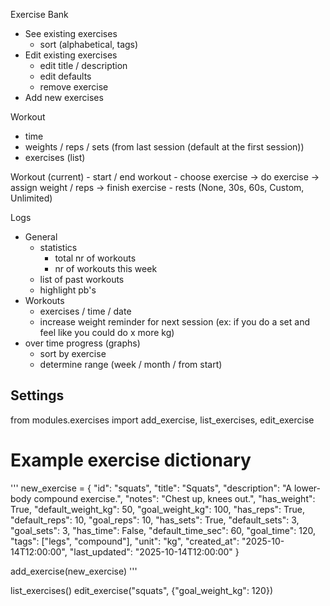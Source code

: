 Exercise Bank
- See existing exercises
	- sort (alphabetical, tags)
- Edit existing exercises
	- edit title / description
	- edit defaults
	- remove exercise
- Add new exercises

Workout
- time
- weights / reps / sets (from last session (default at the first session))
- exercises (list)

Workout (current)
	- start / end workout
    - choose exercise -> do exercise -> assign weight / reps -> finish exercise
    - rests (None, 30s, 60s, Custom, Unlimited)


Logs
- General
    - statistics
        - total nr of workouts
        - nr of workouts this week
    - list of past workouts
    - highlight pb's
- Workouts
    - exercises / time / date
    - increase weight reminder for next session
      (ex: if you do a set and feel like you could do x more kg)
- over time progress (graphs)
	- sort by exercise
	- determine range (week / month / from start)

Settings 
-



from modules.exercises import add_exercise, list_exercises, edit_exercise

# Example exercise dictionary
'''
new_exercise = {
    "id": "squats",
    "title": "Squats",
    "description": "A lower-body compound exercise.",
    "notes": "Chest up, knees out.",
    "has_weight": True,
    "default_weight_kg": 50,
    "goal_weight_kg": 100,
    "has_reps": True,
    "default_reps": 10,
    "goal_reps": 10,
    "has_sets": True,
    "default_sets": 3,
    "goal_sets": 3,
    "has_time": False,
    "default_time_sec": 60,
    "goal_time": 120,
    "tags": ["legs", "compound"],
    "unit": "kg",
    "created_at": "2025-10-14T12:00:00",
    "last_updated": "2025-10-14T12:00:00"
}

add_exercise(new_exercise)
'''

list_exercises()
edit_exercise("squats", {"goal_weight_kg": 120})
